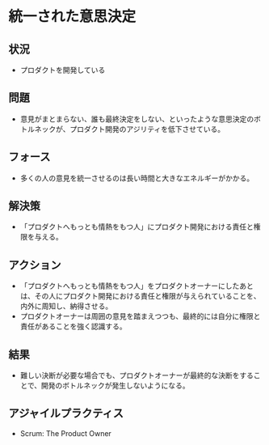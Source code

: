 # 統一された意思決定
## 状況
- プロダクトを開発している

## 問題
- 意見がまとまらない、誰も最終決定をしない、といったような意思決定のボトルネックが、プロダクト開発のアジリティを低下させている。

## フォース
- 多くの人の意見を統一させるのは長い時間と大きなエネルギーがかかる。

## 解決策
- 「プロダクトへもっとも情熱をもつ人」にプロダクト開発における責任と権限を与える。

## アクション
-  「プロダクトへもっとも情熱をもつ人」をプロダクトオーナーにしたあとは、その人にプロダクト開発における責任と権限が与えられていることを、内外に周知し、納得させる。
- プロダクトオーナーは周囲の意見を踏まえつつも、最終的には自分に権限と責任があることを強く認識する。

## 結果
- 難しい決断が必要な場合でも、プロダクトオーナーが最終的な決断をすることで、開発のボトルネックが発生しないようになる。

## アジャイルプラクティス
- Scrum: The Product Owner
